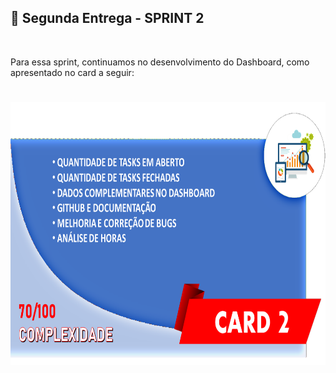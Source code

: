 ## :bookmark: Segunda Entrega - SPRINT 2

<br>

Para essa sprint, continuamos no desenvolvimento do Dashboard, como apresentado no card a seguir:
<h1 align="center"> <img src = "/Imagens Geral/card_2.png" width="710" height="420" /></h1>

